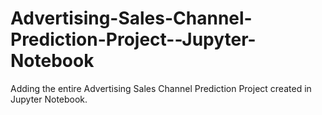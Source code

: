 # Advertising-Sales-Channel-Prediction-Project--Jupyter-Notebook
Adding the entire Advertising Sales Channel Prediction Project created in Jupyter Notebook.

